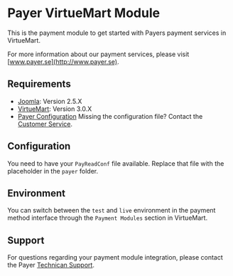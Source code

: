 # Payer VirtueMart Module

This is the payment module to get started with Payers payment services in VirtueMart.

For more information about our payment services, please visit [www.payer.se](http://www.payer.se).

## Requirements

  * [Joomla](https://www.joomla.org): Version 2.5.X
  * [VirtueMart](http://http://virtuemart.net): Version 3.0.X
  * [Payer Configuration](https://payer.se) Missing the configuration file? Contact the [Customer Service](mailto:kundtjanst@payer.se).

## Configuration

You need to have your `PayReadConf` file available. Replace that file with the placeholder in the `payer` folder.

## Environment

You can switch between the `test` and `live` environment in the payment method interface through the `Payment Modules` section in VirtueMart. 

## Support

For questions regarding your payment module integration, please contact the Payer [Technican Support](mailto:teknik@payer.se). 